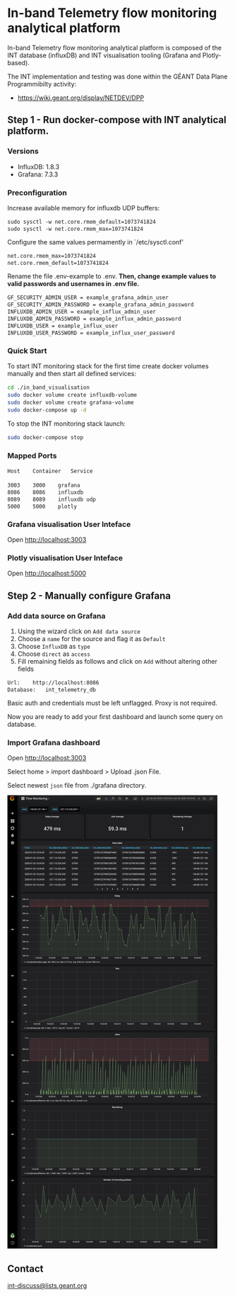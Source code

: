 # In-band Telemetry flow monitoring analytical platform

In-band Telemetry flow monitoring analytical platform is composed of the INT database (influxDB) and INT visualisation tooling (Grafana and Plotly-based).

The INT implementation and testing was done within the GÉANT Data Plane Programmibilty activity:
* https://wiki.geant.org/display/NETDEV/DPP

## Step 1 - Run docker-compose with INT analytical platform.

### Versions

* InfluxDB:          1.8.3
* Grafana:           7.3.3

### Preconfiguration

Increase available memory for influxdb UDP buffers:

```
sudo sysctl -w net.core.rmem_default=1073741824
sudo sysctl -w net.core.rmem_max=1073741824
```

Configure the same values permamently in `/etc/sysctl.conf'
```
net.core.rmem_max=1073741824
net.core.rmem_default=1073741824
```

Rename the file .env-example to .env. __Then, change example values to valid passwords and usernames in .env file.__

```
GF_SECURITY_ADMIN_USER = example_grafana_admin_user
GF_SECURITY_ADMIN_PASSWORD = example_grafana_admin_password
INFLUXDB_ADMIN_USER = example_influx_admin_user
INFLUXDB_ADMIN_PASSWORD = example_influx_admin_password
INFLUXDB_USER = example_influx_user
INFLUXDB_USER_PASSWORD = example_influx_user_password
```

### Quick Start

To start INT monitoring stack for the first time create docker volumes manually and then start all defined services:

```sh
cd ./in_band_visualisation
sudo docker volume create influxdb-volume
sudo docker volume create grafana-volume
sudo docker-compose up -d
```

To stop the INT monitoring stack launch:

```sh
sudo docker-compose stop
```

### Mapped Ports

```
Host    Container   Service

3003    3000    grafana
8086    8086    influxdb
8089    8089    influxdb udp
5000    5000    plotly
```

### Grafana visualisation User Inteface

Open <http://localhost:3003>


### Plotly visualisation User Inteface

Open <http://localhost:5000>


## Step 2 - Manually configure Grafana

### Add data source on Grafana

1. Using the wizard click on `Add data source`
2. Choose a `name` for the source and flag it as `Default`
3. Choose `InfluxDB` as `type`
4. Choose `direct` as `access`
5. Fill remaining fields as follows and click on `Add` without altering other fields

```
Url:    http://localhost:8086
Database:   int_telemetry_db
```

Basic auth and credentials must be left unflagged. Proxy is not required.

Now you are ready to add your first dashboard and launch some query on database.

### Import Grafana dashboard

Open <http://localhost:3003>

Select home > import dashboard > Upload .json File.

Select newest `json` file from ./grafana directory.

![Alt text](flow_monitoring_grafana_dashboard.png?raw=true "Flow monitoring dashboard")

## Contact

int-discuss@lists.geant.org
